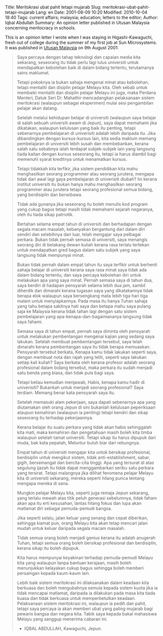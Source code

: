 Title: Meritokrasi ubat pahit tetapi mujarab
Slug: meritokrasi-ubat-pahit-tetapi-mujarab
Lang: en
Date: 2001-08-09 10:20
Modified: 2010-10-04 18:40
Tags: current affairs; malaysia; education; letters to the editor;
Author: Iqbal Abdullah
Summary: An opinion letter published in Utusan Malaysia concerning meritocracy in schools.

This is an opinion letter I wrote when I was staying in Higashi-Kawaguchi, fresh
out of college during the summer of my first job at Sun Microsystems. It was published in 
[Utusan Malaysia](http://ww1.utusan.com.my/utusan/info.asp?y=2001&dt=0809&pub=Utusan_Malaysia&sec=Rencana&pg=re_06.htm)
on 9th August 2001:

> Saya percaya dengan tahap teknologi dan capaian media kita sekarang, seseorang
> itu tidak perlu lagi lulus universiti untuk mendapatkan kebolehan baik di dalam
> bidang tertentu, terutamanya sains maklumat.
> 
> Tetapi pokoknya ia bukan sahaja mengenai minat atau kebolehan, tetapi mentaliti
> dan disiplin pelajar Melayu kita. Oleh sebab untuk membaiki mentaliti dan
> disiplin pelajar Melayu ini juga, maka Perdana Menteri, Datuk Seri Dr. Mahathir
> mencadangkan pelaksanaan sistem meritokrasi (walaupun sebagai eksperimen) mulai
> sesi pengambilan pelajar akan datang.
> 
> Setelah melalui kehidupan belajar di universiti (walaupun saya belajar di salah
> sebuah universiti awam di Jepun), saya dapat memahami jika dikatakan, walaupun
> kelulusan yang baik itu penting, tetapi sebenarnya pembelajaran di univerisiti
> adalah lebih daripada itu. Jika dibandingkan dengan kursus-kursus lain, kita
> sedia maklum memang pembelajaran di universiti lebih susah dan membebankan,
> kerana salah satu sebabnya ialah terdapat subjek-subjek lain yang langsung tiada
> kaitan dengan kursus seseorang itu, tetapi ia harus diambil bagi memenuhi syarat
> kreditnya untuk menamatkan kursus.
> 
> Tetapi tidakkah kita terfikir, jika sistem pendidikan kita mahu menghasilkan
> seorang programmer atau seorang jurutera, mengapa tidak dari awal lagi gaya
> pembelajaran di univerisiti diubah? Ini kerana institut universiti itu bukan
> hanya mahu menghasilkan seorang programmer atau jurutera tetapi seorang
> profesional semua bidang, yang berdisiplin dan berwibawa.
> 
> Tidak ada gunanya jika seseorang itu boleh menulis kod program yang cukup bagus
> tetapi masih tidak memahami sejarah negaranya, oleh itu tiada sikap patriotik.
> 
> Bertahan selama empat tahun di universiti dan berhadapan dengan segala macam
> masalah, kebanyakan bergantung dari dalam diri sendiri dan selebihnya dari luar,
> telah mengajar saya pelbagai perkara. Bukan tidak pernah semasa di universiti,
> saya menangis seorang diri di belakang dewan kuliah kerana rasa terlalu tertekan
> untuk mendapatkan gred bagus dalam satu subjek yang saya langsung tidak
> mempunyai minat.
> 
> Bukan tidak pernah dalam empat tahun itu saya terfikir untuk berhenti sahaja
> belajar di universiti kerana saya rasa minat saya tidak ada dalam bidang
> tertentu, dan saya percaya kebolehan diri untuk melakukan apa yang saya minat.
> Pernah semasa saya di tahun dua, saya berdiri di hadapan pensyarah selama lebih
> dua jam, sambil diherdik dan dimarahi kerana tugasan saya yang dikatakannya
> tidak berapa elok walaupun saya bersengkang mata lebih tiga hari tiga malam
> untuk menyiapkannya. Pada masa itu hanya Tuhan sahaja yang tahu betapa sakitnya
> hati saya dan betapa mahu saya pulang saja ke Malaysia kerana tidak tahan lagi
> dengan satu sistem pembelajaran yang apa-kenapa-dan-bagaimananya langsung
> tidak saya fahami.
>   
> Semasa saya di tahun empat, pernah saya diminta oleh pensyarah untuk melakukan
> pembentangan mengenai kajian yang sedang saya lakukan. Setelah membuat
> pembentangan tersebut, saya telah dimarahi kerana pembentangan saya itu tidak
> berapa memuaskan. Pensyarah tersebut berkata, Kenapa kamu tidak lakukan
> seperti saya, dengan membuat nota dan rajah yang teliti, seperti saya lakukan
> setiap kali kuliah? Saya berkata oleh kerana profesor adalah seorang
> profesional dalam bidang tersebut, maka perkara itu sudah menjadi satu benda
> yang biasa, dan tidak pula bagi saya.
> 
> Tetapi beliau kemudian menjawab, Habis, kenapa kamu hadir di univerisiti?
> Bukankah untuk menjadi seorang profesional? Saya terdiam. Memang benar kata
> pensyarah saya itu.
> 
> Setelah memasuki alam pekerjaan, saya dapati sebenarnya apa yang diutamakan oleh
> orang Jepun di sini bukanlah kelulusan peperiksaan ataupun kemahiran (walaupun
> ia penting) tetapi kendiri dan sikap seseorang itu terhadap pekerjaannya.
> 
> Kerana belajar itu suatu perkara yang tidak akan habis sehinggalah kita mati,
> maka kemahiran dan pengetahuan masih boleh kita timba walaupun setelah tamat
> universiti. Tetapi sikap itu harus dipupuk dari muda, bak kata pepatah,
> Meluntur buluh biar dari rebungnya.
> 
> Empat tahun di universiti mengajar kita untuk bersikap profesional, berdisiplin
> untuk mengikut sistem, tidak anti-establishment, sabar, gigih, bersemangat dan
> bercita-cita tinggi. Apa yang tersurat di atas segulung ijazah itu tidak dapat
> menggambarkan seribu satu perkara yang tersirat. Tetapi malangnya jika dilihat
> fenomena pelajar Melayu kita di universiti sekarang, mereka seperti hilang punca
> tentang mengapa mereka di sana.
> 
> Mungkin pelajar Melayu kita, seperti juga remaja Jepun sekarang, yang terlalu
> mewah atas titik peluh generasi sebelumnya, tidak faham akan apa itu erti
> kesusahan, lantas hilang fokus dan lupa akan matlamat diri sebagai pemuda-pemudi
> bangsa.
> 
> Jika seperti selalu, jalan keluar yang senang dan cepat diberikan, sehingga
> kiamat pun, orang Melayu kita akan tetap mencari jalan mudah untuk keluar
> daripada segala macam masalah.
> 
> Tidak semua orang boleh menjadi genius kerana itu adalah anugerah Tuhan, tetapi
> semua orang boleh bersikap profesional dan berdisiplin, kerana sikap itu boleh
> dipupuk.
> 
> Kita harus mempunyai keyakinan terhadap pemuda-pemudi Melayu kita yang walaupun
> tanpa bantuan kerajaan, masih boleh menunjukkan kelayakan cukup bagus sehingga
> boleh memberi persaingan kepada kaum-kaum lain.
> 
> Lebih baik sistem meritokrasi ini dilaksanakan dalam keadaan kita berkuasa dan
> boleh mengubahnya semula kepada sistem kuota jika ia tidak mencapai matlamat,
> daripada ia dilakukan pada masa kita tiada kuasa dan tidak berkuasa untuk
> memperbetulkan keadaan. Pelaksanaan sistem meritokrasi ini, walaupun ia pedih
> dan pahit, tetapi saya percaya ia akan memberi ubat yang paling mujarab bagi
> pewaris bangsa dan negara kita. Tabik saya kepada bakal mahasiswa Melayu yang
> sanggup menerima cabaran ini. 
> 
> - IQBAL ABDULLAH, Kawaguchi, Jepun.
